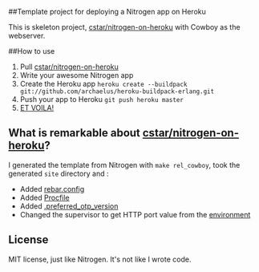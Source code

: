 ##Template project for deploying a Nitrogen app on Heroku

This is skeleton project, [cstar/nitrogen-on-heroku](https://github.com/cstar/nitrogen-on-heroku) with Cowboy as the webserver.

##How to use

1. Pull [cstar/nitrogen-on-heroku](https://github.com/cstar/nitrogen-on-heroku)
2. Write your awesome Nitrogen app
2. Create the Heroku app `heroku create --buildpack git://github.com/archaelus/heroku-buildpack-erlang.git`
3. Push your app to Heroku `git push heroku master`
4. [ET VOILA!](http://fathomless-citadel-5420.herokuapp.com)

## What is remarkable about [cstar/nitrogen-on-heroku](https://github.com/cstar/nitrogen-on-heroku)?

I generated the template from Nitrogen with `make rel_cowboy`, took the generated `site` directory and :

- Added [rebar.config](https://github.com/cstar/nitrogen-on-heroku/blob/master/rebar.config)
- Added [Procfile](https://github.com/cstar/nitrogen-on-heroku/blob/master/Procfile)
- Added [.preferred_otp_version](https://github.com/cstar/nitrogen-on-heroku/blob/master/.preferred_otp_version)
- Changed the supervisor to get HTTP port value from the [environment](https://github.com/cstar/nitrogen-on-heroku/blob/master/src/nitrogen_sup.erl#L33)

## License
MIT license, just like Nitrogen. It's not like I wrote code.
